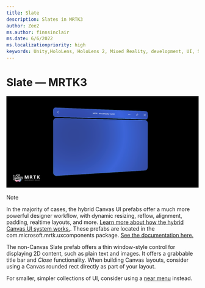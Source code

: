 ```yaml
---
title: Slate
description: Slates in MRTK3
author: Zee2
ms.author: finnsinclair
ms.date: 6/6/2022
ms.localizationpriority: high
keywords: Unity,HoloLens, HoloLens 2, Mixed Reality, development, UI, Slate
---
```


# Slate &#8212; MRTK3

![Slate](../../../mrtk3-overview/images/UXBuildingBlocks/MRTK_UX_v3_Slate.png)

> [!NOTE]
> In the majority of cases, the hybrid Canvas UI prefabs offer a much more powerful designer workflow, with dynamic resizing, reflow, alignment, padding, realtime layouts, and more. [Learn more about how the hybrid Canvas UI system works.](../../../mrtk3-uxcore/packages/uxcore/canvas-ui.md). These prefabs are located in the com.microsoft.mrtk.uxcomponents package. [See the documentation here.](../../../mrtk3-uxcomponents/packages/uxcomponents/overview.md)

The non-Canvas Slate prefab offers a thin window-style control for displaying 2D content, such as plain text and images. It offers a grabbable title bar and *Close* functionality. When building Canvas layouts, consider using a Canvas rounded rect directly as part of your layout.

For smaller, simpler collections of UI, consider using a [near menu](../../../mrtk3-uxcomponents/packages/uxcomponents/near-menu.md) instead.
